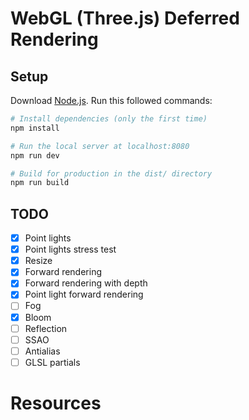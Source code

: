 # WebGL (Three.js) Deferred Rendering

## Setup

Download [Node.js](https://nodejs.org/en/download/).
Run this followed commands:

``` bash
# Install dependencies (only the first time)
npm install

# Run the local server at localhost:8080
npm run dev

# Build for production in the dist/ directory
npm run build
```

## TODO

- [x] Point lights
- [x] Point lights stress test
- [x] Resize
- [x] Forward rendering
- [x] Forward rendering with depth
- [x] Point light forward rendering
- [ ] Fog
- [x] Bloom
- [ ] Reflection
- [ ] SSAO
- [ ] Antialias
- [ ] GLSL partials

# Resources